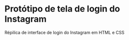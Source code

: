 # Protótipo de tela de login do Instagram

Répilica de interface de login do Instagram em HTML e CSS